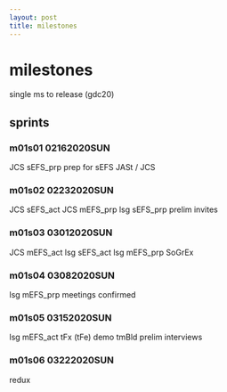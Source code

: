 ```yaml
---
layout: post
title: milestones
---
```


# milestones

single ms to release (gdc20)

## sprints

### m01s01 02162020SUN

JCS sEFS_prp
prep for sEFS JASt / JCS

### m01s02 02232020SUN

JCS sEFS_act
JCS mEFS_prp
lsg sEFS_prp
prelim invites

### m01s03 03012020SUN

JCS mEFS_act
lsg sEFS_act
lsg mEFS_prp
SoGrEx 

### m01s04 03082020SUN

lsg mEFS_prp
meetings confirmed

### m01s05 03152020SUN

lsg mEFS_act
tFx (tFe) demo
tmBld prelim interviews

### m01s06 03222020SUN

redux

